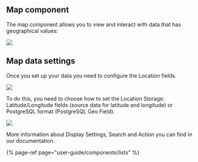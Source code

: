 ## Map component

The map component allows you to view and interact with data that has geographical values:

![](https://gblobscdn.gitbook.com/assets%2F-LQ08RFAKZvFADEiXKFy%2F-MEX2NqPG52JNlmGGhKc%2F-MEXDHzLEa_0SVgxxqyS%2Fimage.png?alt=media&token=f2528e31-490e-4318-83ce-ffeb2f0a1118)

## Map data settings

Once you set up your data you need to configure the Location fields.

![](https://gblobscdn.gitbook.com/assets%2F-LQ08RFAKZvFADEiXKFy%2F-MEQ17YkFoxHcIinBmej%2F-MESX_gphtm706xcEenz%2Fimage.png?alt=media&token=0771f2d8-73fc-4f0a-b9c7-e9735dbde2b3)

To do this, you need to choose how to set the Location Storage: Latitude/Longitude fields \(source data for latitude and longitude\) or PostgreSQL format \(PostgreSQL Geo Field\).

![](https://gblobscdn.gitbook.com/assets%2F-LQ08RFAKZvFADEiXKFy%2F-MEX2NqPG52JNlmGGhKc%2F-MEXAeUKSf3ZDrZ-E0cp%2FGIF.gif?alt=media&token=c62c8497-2785-42d8-96eb-265f00ae761d)

More information about Display Settings, Search and Action you can find in our documentation.

{% page-ref page="user-guide/components/lists" %}






